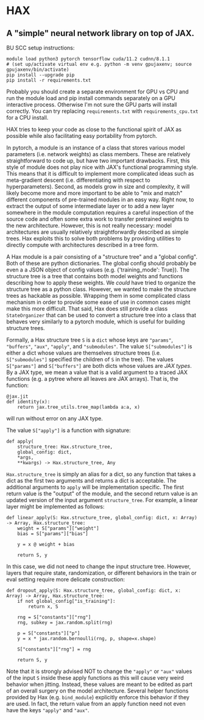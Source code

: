 # HAX
## A "simple" neural network library on top of JAX.

BU SCC setup instructions:
```
module load python3 pytorch tensorflow cuda/11.2 cudnn/8.1.1
# (set up/activate virtual env e.g. python -m venv gpujaxenv; source gpujaxenv/bin/activate)
pip install --upgrade pip
pip install -r requirements.txt
```
Probably you should create a separate environment for GPU vs CPU and run the module load and pip install commands separately on a GPU interactive process. Otherwise
I'm not sure the GPU parts will install correctly. You can try replacing `requirements.txt` with `requirements_cpu.txt` for a CPU install.


HAX tries to keep your code as close to the functional spirit of JAX as possible
while also facilitating easy portability from pytorch.


In pytorch, a module is an instance of a class that stores various model parameters
(i.e. network weights) as class members. These are relatively straightforward to code up, but have two
important drawbacks. First, this style of module does not play nice with JAX's functional programming style.
This means that it is difficult to implement more complicated ideas such as meta-gradient descent (i.e. differentiating with respect to hyperparameters).
Second, as models grow in size and complexity, it will likely become more and more important to be able to "mix and match" different
components of pre-trained modules in an easy way. Right now, to extract the output of some intermediate layer or to add a new layer somewhere
in the module computation requires a careful inspection of the source code and often some extra work to transfer pretrained weights to the new architecture.
However, this is not really necessary: model architectures are usually relatively straightforwardly described as simple trees. Hax exploits this to solve both
problems by providing utilities to directly compute with architectures described in a tree form. 

A Hax module is a pair consisting of a "structure tree" and a "global config". Both of these are python dictionaries. The global config should probably be even a
a JSON object of config values (e.g. {'training_mode': True}). The structure tree is a tree that contains both model weights and functions describing how to 
apply these weights. We *could* have tried to organize the structure tree as a python class. However, we wanted to make the structure trees as hackable as possible. Wrapping them in some complicated class mechanism in order to provide some ease of use in common cases might make this more difficult. That said, Hax does still provide a class `StateOrganizer` that can be used to convert a structure tree into a class that behaves very similarly to a pytorch module, which is useful for building structure trees.

Formally, a Hax structure tree `S` is a `dict` whose keys are  `"params"`, `"buffers"`, `"aux"`, `"apply"`, and `"submodules"`.
The value `S["submodules"]` is either a dict whose values are themselves structure trees (i.e. `S["submodules"]` specified the children of `S` 
in the tree).
The values `S["params"]` and `S["buffers"]` are both dicts whose values are *JAX types*. By a JAX type, we mean a value that is a valid argument
to a traced JAX functions (e.g. a pytree where all leaves are JAX arrays). That is, the function:
```
@jax.jit
def identity(x):
    return jax.tree_utils.tree_map(lambda a:a, x)
```
will run without error on any JAX type.

The value `S["apply"]` is a function with signature:
```
def apply(
    structure_tree: Hax.structure_tree,
    global_config: dict,
    *args,
    **kwargs) -> Hax.structure_tree, Any
```
`Hax.structure_tree` is simply an alias for a dict, so any function that takes a dict as the first two arguments
and returns a dict is acceptable. The additional arguments to `apply` will be implementation specific. The first
return value is the "output" of the module, and the second return value is an updated version of the
input argument `structure_tree`. For example, a linear layer might be implemented as follows:

```
def linear_apply(S: Hax.structure_tree, global_config: dict, x: Array) -> Array, Hax.structure_tree:
    weight = S["params"]["weight"]
    bias = S["params"]["bias"]

    y = x @ weight + bias

    return S, y
```

In this case, we did not need to change the input structure tree. However, layers that require state, randomization, or different
behaviors in the train or eval setting require more delicate construction:

```
def dropout_apply(S: Hax.structure_tree, global_config: dict, x: Array) -> Array, Hax.structure_tree:
    if not global_config["is_training"]:
        return x, S

    rng = S["constants"]["rng"]
    rng, subkey = jax.random.split(rng)

    p = S["constants"]["p"]
    y = x * jax.random.bernoulli(rng, p, shape=x.shape)

    S["constants"]["rng"] = rng

    return S, y
```
Note that it is strongly advised NOT to change the `"apply"` or `"aux"` values of the input `S` inside these apply functions as this will cause
very weird behavior when jitting. Instead, these values are meant to be edited as part of an overall surgery on the model architecture. Several helper
functions provided by Hax (e.g. `bind_module`) explicitly enforce this behavior if they are used. In fact, the return value from
an  apply function need not even have the  keys `"apply"` and `"aux"`.



    




